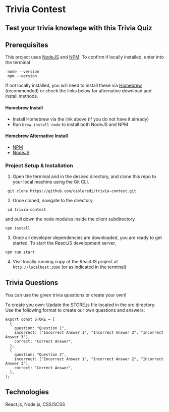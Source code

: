 # Trivia Contest

## Test your trivia knowlege with this Trivia Quiz

## Prerequisites

This project uses [NodeJS](http://nodejs.org) and [NPM](https://npmjs.com). To confirm if locally installed, enter into the terminal
```shell
 node --version
 npm --version
 ```
If not locally installed, you will need to install these via [Homebrew](https://brew.sh/) (recommended) or check the links below for alternative download and install methods.

#### Homebrew Install

- Install Homebrew via the link above (if you do not have it already)
- Run `brew install node` to install both NodeJS and NPM

#### Homebrew Alternative Install

- [NPM](https://docs.npmjs.com/downloading-and-installing-node-js-and-npm)
- [NodeJS](https://nodejs.org/en/download/)

### Project Setup & Installation

1. Open the terminal and in the desired directory, and clone this repo to your local machine using the Git CLI.
```shell
 git clone https://github.com/cableredi/trivia-contest.git
 ```
2. Once cloned, navigate to the directory
```shell
 cd trivia-contest
```
  and pull down the node modules inside the client subdirectory
  ```shell
  npm install
  ```
3. Once all developer dependencies are downloaded, you are ready to get started. To start the ReactJS development server,
```shell
npm run start
```
4. Visit locally running copy of the ReactJS project at `http://localhost:3000` (or as indicated in the terminal)

## Trivia Questions

You can use the given trivia questions or create your own!

To create you own:  Update the STORE.js file located in the src directory.  Use the following format to create our own questions and answers:
```shell
export const STORE = [
  {
    question: "Question 1",
    incorrect: ["Incorrect Answer 1", "Incorrect Answer 2", "Incorrect Answer 3"],
    correct: "Correct Answer",
  },
  {
    question: "Question 2",
    incorrect: ["Incorrect Answer 1", "Incorrect Answer 2", "Incorrect Answer 3"],
    correct: "Correct Answer",
  },
];
```

## Technologies
React.js, Node.js, CSS/SCSS


